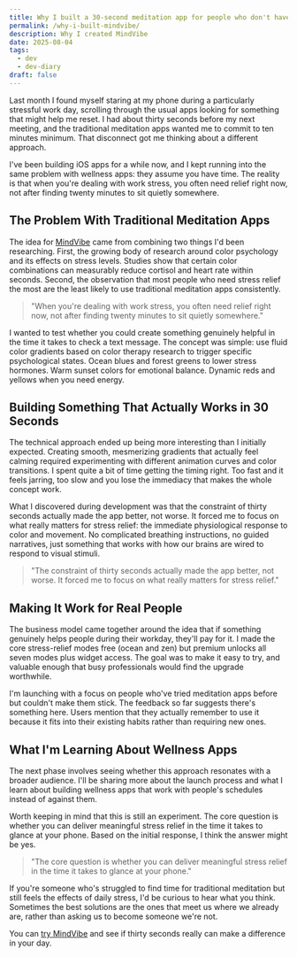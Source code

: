 ```yaml
---
title: Why I built a 30-second meditation app for people who don't have time to meditate
permalink: /why-i-built-mindvibe/
description: Why I created MindVibe
date: 2025-08-04
tags:
  - dev
  - dev-diary
draft: false
---
```


Last month I found myself staring at my phone during a particularly stressful work day, scrolling through the usual apps looking for something that might help me reset. I had about thirty seconds before my next meeting, and the traditional meditation apps wanted me to commit to ten minutes minimum. That disconnect got me thinking about a different approach.

I've been building iOS apps for a while now, and I kept running into the same problem with wellness apps: they assume you have time. The reality is that when you're dealing with work stress, you often need relief right now, not after finding twenty minutes to sit quietly somewhere.

## The Problem With Traditional Meditation Apps

The idea for [MindVibe](https://apps.apple.com/app/mindvibe-30-second-meditation/id6749019720) came from combining two things I'd been researching. First, the growing body of research around color psychology and its effects on stress levels. Studies show that certain color combinations can measurably reduce cortisol and heart rate within seconds. Second, the observation that most people who need stress relief the most are the least likely to use traditional meditation apps consistently.

> "When you're dealing with work stress, you often need relief right now, not after finding twenty minutes to sit quietly somewhere."

I wanted to test whether you could create something genuinely helpful in the time it takes to check a text message. The concept was simple: use fluid color gradients based on color therapy research to trigger specific psychological states. Ocean blues and forest greens to lower stress hormones. Warm sunset colors for emotional balance. Dynamic reds and yellows when you need energy.

## Building Something That Actually Works in 30 Seconds

The technical approach ended up being more interesting than I initially expected. Creating smooth, mesmerizing gradients that actually feel calming required experimenting with different animation curves and color transitions. I spent quite a bit of time getting the timing right. Too fast and it feels jarring, too slow and you lose the immediacy that makes the whole concept work.

What I discovered during development was that the constraint of thirty seconds actually made the app better, not worse. It forced me to focus on what really matters for stress relief: the immediate physiological response to color and movement. No complicated breathing instructions, no guided narratives, just something that works with how our brains are wired to respond to visual stimuli.

> "The constraint of thirty seconds actually made the app better, not worse. It forced me to focus on what really matters for stress relief."

## Making It Work for Real People

The business model came together around the idea that if something genuinely helps people during their workday, they'll pay for it. I made the core stress-relief modes free (ocean and zen) but premium unlocks all seven modes plus widget access. The goal was to make it easy to try, and valuable enough that busy professionals would find the upgrade worthwhile.

I'm launching with a focus on people who've tried meditation apps before but couldn't make them stick. The feedback so far suggests there's something here. Users mention that they actually remember to use it because it fits into their existing habits rather than requiring new ones.

## What I'm Learning About Wellness Apps

The next phase involves seeing whether this approach resonates with a broader audience. I'll be sharing more about the launch process and what I learn about building wellness apps that work with people's schedules instead of against them.

Worth keeping in mind that this is still an experiment. The core question is whether you can deliver meaningful stress relief in the time it takes to glance at your phone. Based on the initial response, I think the answer might be yes.

> "The core question is whether you can deliver meaningful stress relief in the time it takes to glance at your phone."

If you're someone who's struggled to find time for traditional meditation but still feels the effects of daily stress, I'd be curious to hear what you think. Sometimes the best solutions are the ones that meet us where we already are, rather than asking us to become someone we're not.

You can [try MindVibe](https://apps.apple.com/app/mindvibe-30-second-meditation/id6749019720) and see if thirty seconds really can make a difference in your day.
